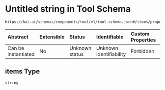 # Untitled string in Tool Schema

```txt
https://hai.ai/schemas/components/tool/v1/tool-schema.json#/items/properties/function/properties/parameters/properties/properties/patternProperties/^.*$/properties/enum/items
```



| Abstract            | Extensible | Status         | Identifiable            | Custom Properties | Additional Properties | Access Restrictions | Defined In                                                                                                              |
| :------------------ | :--------- | :------------- | :---------------------- | :---------------- | :-------------------- | :------------------ | :---------------------------------------------------------------------------------------------------------------------- |
| Can be instantiated | No         | Unknown status | Unknown identifiability | Forbidden         | Allowed               | none                | [tool.schema.json\*](../../https:/hai.ai/schemas/=./schemas/components/tool/v1/tool.schema.json "open original schema") |

## items Type

`string`
